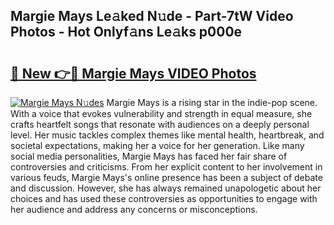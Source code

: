 ## Margie Mays Le𝚊ked N𝚞de - Part-7tW Video Photos - Hot Onlyf𝚊ns Le𝚊ks p000e

# <h2><a href="http://ab76573.deff.icu/?id=Margie+Mays">🔗 New 👉🔴 Margie Mays VIDEO Photos</a></h2>

[![Margie Mays N𝚞des](https://i.imgur.com/rIISA9y.gif)](http://ab76573.deff.icu/?id=Margie+Mays)
Margie Mays is a rising star in the indie-pop scene. With a voice that evokes vulnerability and strength in equal measure, she crafts heartfelt songs that resonate with audiences on a deeply personal level. Her music tackles complex themes like mental health, heartbreak, and societal expectations, making her a voice for her generation. Like many social media personalities, Margie Mays has faced her fair share of controversies and criticisms. From her explicit content to her involvement in various feuds, Margie Mays's online presence has been a subject of debate and discussion. However, she has always remained unapologetic about her choices and has used these controversies as opportunities to engage with her audience and address any concerns or misconceptions.
